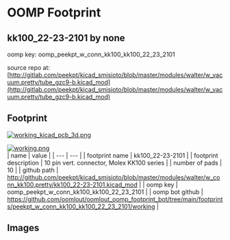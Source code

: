 # OOMP Footprint  
## kk100_22-23-2101  by none  
  
oomp key: oomp_peekpt_w_conn_kk100_kk100_22_23_2101  
  
source repo at: [http://gitlab.com/peekpt/kicad_smisioto/blob/master/modules/walter/w_vacuum.pretty/tube_gzc9-b.kicad_mod](http://gitlab.com/peekpt/kicad_smisioto/blob/master/modules/walter/w_vacuum.pretty/tube_gzc9-b.kicad_mod)  
## Footprint  
  
[![working_kicad_pcb_3d.png](working_kicad_pcb_3d_600.png)](working_kicad_pcb_3d.png)  
  
[![working.png](working_600.png)](working.png)  
| name | value | 
| --- | --- | 
| footprint name | kk100_22-23-2101 | 
| footprint description | 10 pin vert. connector, Molex KK100 series | 
| number of pads | 10 | 
| github path | http://github.com/peekpt/kicad_smisioto/blob/master/modules/walter/w_conn_kk100.pretty/kk100_22-23-2101.kicad_mod | 
| oomp key | oomp_peekpt_w_conn_kk100_kk100_22_23_2101 | 
| oomp bot github | https://github.com/oomlout/oomlout_oomp_footprint_bot/tree/main/footprints/peekpt_w_conn_kk100_kk100_22_23_2101/working | 
## Images  
